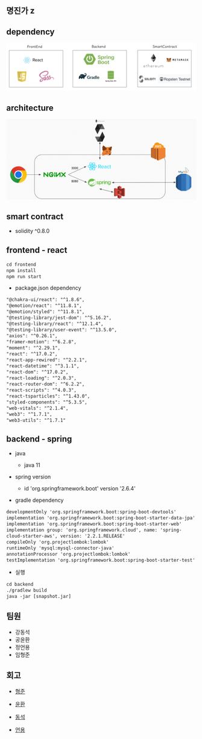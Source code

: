 ## 명진가 z

## dependency

![dependency](./picture/dependency.png)

## architecture

![architecture](./picture/architecture.png)

## smart contract 

* solidity ^0.8.0

## frontend - react

```
cd frontend
npm install
npm run start
```

* package.json dependency

```
"@chakra-ui/react": "^1.8.6",
"@emotion/react": "^11.8.1",
"@emotion/styled": "^11.8.1",
"@testing-library/jest-dom": "^5.16.2",
"@testing-library/react": "^12.1.4",
"@testing-library/user-event": "^13.5.0",
"axios": "^0.26.1",
"framer-motion": "^6.2.8",
"moment": "^2.29.1",
"react": "^17.0.2",
"react-app-rewired": "^2.2.1",
"react-datetime": "^3.1.1",
"react-dom": "^17.0.2",
"react-loading": "^2.0.3",
"react-router-dom": "^6.2.2",
"react-scripts": "^4.0.3",
"react-tsparticles": "^1.43.0",
"styled-components": "^5.3.5",
"web-vitals": "^2.1.4",
"web3": "^1.7.1",
"web3-utils": "^1.7.1"
```

## backend - spring

* java
    * java 11

* spring version
    * id 'org.springframework.boot' version '2.6.4'

* gradle dependency
```
developmentOnly 'org.springframework.boot:spring-boot-devtools'
implementation 'org.springframework.boot:spring-boot-starter-data-jpa'
implementation 'org.springframework.boot:spring-boot-starter-web'
implementation group: 'org.springframework.cloud', name: 'spring-cloud-starter-aws', version: '2.2.1.RELEASE'
compileOnly 'org.projectlombok:lombok'
runtimeOnly 'mysql:mysql-connector-java'
annotationProcessor 'org.projectlombok:lombok'
testImplementation 'org.springframework.boot:spring-boot-starter-test'
```

* 실행

```
cd backend
./gradlew build
java -jar [snapshot.jar]
```

## 팀원

* 강동석
* 공윤환
* 정언용
* 임형준

## 회고

* [형준](./feedback/형준.md)

* [윤환](./feedback/윤환.md)

* [동석](./feedback/동석.md)

* [언용](./feedback/언용.md)